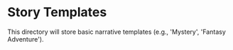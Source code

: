 # Story Templates
This directory will store basic narrative templates (e.g., 'Mystery', 'Fantasy Adventure').
